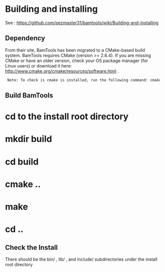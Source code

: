 # Building and installing
 See : https://github.com/pezmaster31/bamtools/wiki/Building-and-installing 
 
## Dependency
From their site, BamTools has been migrated to a CMake-based build system.
BamTools requires CMake (version >= 2.6.4). If you are missing CMake or have an older version, 
check your OS package manager (for Linux users) 
or download it here: http://www.cmake.org/cmake/resources/software.html .
 ```bash
  Note: To check is cmake is installed, run the following command: cmake --version
```
## Build BamTools
  # cd to the install root directory
  # mkdir build
  # cd build
  # cmake ..
  # make
  # cd ..
  
## Check the Install
There should be the bin/ , lib/ , and include/ subdirectories 
under the install root directory
